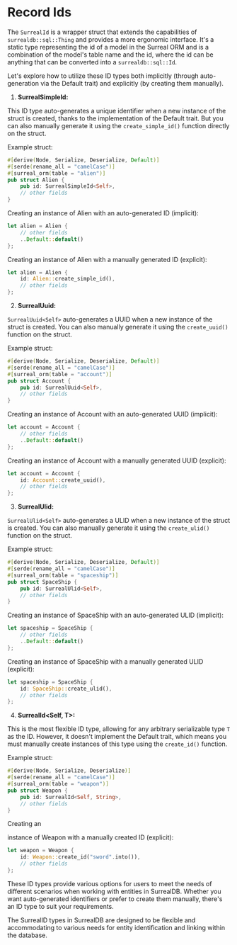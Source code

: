 # Record Ids

The `SurrealId` is a wrapper struct that extends the capabilities of
`surrealdb::sql::Thing` and provides a more ergonomic interface. It's a static
type representing the id of a model in the Surreal ORM and is a combination of
the model's table name and the id, where the id can be anything that can be
converted into a `surrealdb::sql::Id`.

Let's explore how to utilize these ID types both implicitly (through
auto-generation via the Default trait) and explicitly (by creating them
manually).

1. **SurrealSimpleId<Self>:**

This ID type auto-generates a unique identifier when a new instance of the
struct is created, thanks to the implementation of the Default trait. But you
can also manually generate it using the `create_simple_id()` function directly
on the struct.

Example struct:

```rust
#[derive(Node, Serialize, Deserialize, Default)]
#[serde(rename_all = "camelCase")]
#[surreal_orm(table = "alien")]
pub struct Alien {
    pub id: SurrealSimpleId<Self>,
    // other fields
}
```

Creating an instance of Alien with an auto-generated ID (implicit):

```rust
let alien = Alien {
    // other fields
    ..Default::default()
};
```

Creating an instance of Alien with a manually generated ID (explicit):

```rust
let alien = Alien {
    id: Alien::create_simple_id(),
    // other fields
};
```

2. **SurrealUuid<Self>:**

`SurrealUuid<Self>` auto-generates a UUID when a new instance of the struct is
created. You can also manually generate it using the `create_uuid()` function on
the struct.

Example struct:

```rust
#[derive(Node, Serialize, Deserialize, Default)]
#[serde(rename_all = "camelCase")]
#[surreal_orm(table = "account")]
pub struct Account {
    pub id: SurrealUuid<Self>,
    // other fields
}
```

Creating an instance of Account with an auto-generated UUID (implicit):

```rust
let account = Account {
    // other fields
    ..Default::default()
};
```

Creating an instance of Account with a manually generated UUID (explicit):

```rust
let account = Account {
    id: Account::create_uuid(),
    // other fields
};
```

3. **SurrealUlid<Self>:**

`SurrealUlid<Self>` auto-generates a ULID when a new instance of the struct is
created. You can also manually generate it using the `create_ulid()` function on
the struct.

Example struct:

```rust
#[derive(Node, Serialize, Deserialize, Default)]
#[serde(rename_all = "camelCase")]
#[surreal_orm(table = "spaceship")]
pub struct SpaceShip {
    pub id: SurrealUlid<Self>,
    // other fields
}
```

Creating an instance of SpaceShip with an auto-generated ULID (implicit):

```rust
let spaceship = SpaceShip {
    // other fields
    ..Default::default()
};
```

Creating an instance of SpaceShip with a manually generated ULID (explicit):

```rust
let spaceship = SpaceShip {
    id: SpaceShip::create_ulid(),
    // other fields
};
```

4. **SurrealId<Self, T>:**

This is the most flexible ID type, allowing for any arbitrary serializable type
`T` as the ID. However, it doesn't implement the Default trait, which means you
must manually create instances of this type using the `create_id()` function.

Example struct:

```rust
#[derive(Node, Serialize, Deserialize)]
#[serde(rename_all = "camelCase")]
#[surreal_orm(table = "weapon")]
pub struct Weapon {
    pub id: SurrealId<Self, String>,
    // other fields
}
```

Creating an

instance of Weapon with a manually created ID (explicit):

```rust
let weapon = Weapon {
    id: Weapon::create_id("sword".into()),
    // other fields
};
```

These ID types provide various options for users to meet the needs of different
scenarios when working with entities in SurrealDB. Whether you want
auto-generated identifiers or prefer to create them manually, there's an ID type
to suit your requirements.

The SurrealID types in SurrealDB are designed to be flexible and accommodating
to various needs for entity identification and linking within the database.
